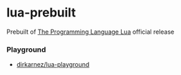 lua-prebuilt
============
Prebuilt of [The Programming Language Lua](https://www.lua.org/) official release

### Playground
- [dirkarnez/lua-playground](https://github.com/dirkarnez/lua-playground)
